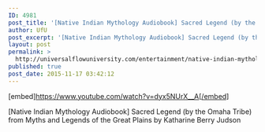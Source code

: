 ```yaml
---
ID: 4981
post_title: '[Native Indian Mythology Audiobook] Sacred Legend (by the Omaha Tribe)'
author: UfU
post_excerpt: '[Native Indian Mythology Audiobook] Sacred Legend (by the Omaha Tribe)  from Myths and Legends of the Great Plains by Katharine Berry Judson'
layout: post
permalink: >
  http://universalflowuniversity.com/entertainment/native-indian-mythology-audiobook-sacred-legend-by-the-omaha-tribe/
published: true
post_date: 2015-11-17 03:42:12
---
```

[embed]https://www.youtube.com/watch?v=dyx5NUrX__A[/embed]<br>
<p>[Native Indian Mythology Audiobook] Sacred Legend (by the Omaha Tribe)  from Myths and Legends of the Great Plains by Katharine Berry Judson</p>